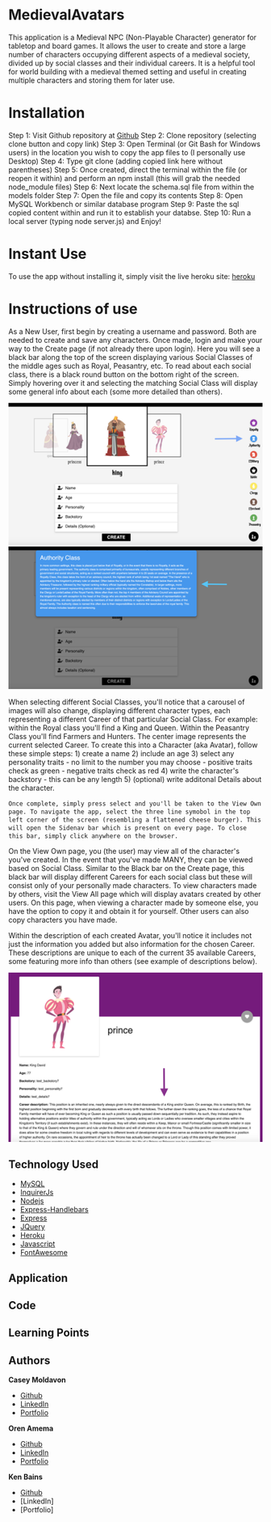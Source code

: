 # MedievalAvatars

This application is a Medieval NPC (Non-Playable Character) generator for tabletop and board games. It allows the user to create and store a large number of characters occupying different aspects of a medieval society, divided up by social classes and their individual careers. It is a helpful tool for world building with a medieval themed setting and useful in creating multiple characters and storing them for later use.


# Installation

Step 1: Visit Github repository at [Github](https://github.com/orenamema/MedievalAvatars)
Step 2: Clone repository (selecting clone button and copy link)
Step 3: Open Terminal (or Git Bash for Windows users) in the location you wish to copy the app files to
(I personally use Desktop)
Step 4: Type git clone (adding copied link here without parentheses)
Step 5: Once created, direct the terminal within the file (or reopen it within) and perform an npm install
(this will grab the needed node_module files)
Step 6: Next locate the schema.sql file from within the models folder
Step 7: Open the file and copy its contents
Step 8: Open MySQL Workbench or similar database program
Step 9: Paste the sql copied content within and run it to establish your databse.
Step 10: Run a local server (typing node server.js) and Enjoy!


# Instant Use

To use the app without installing it, simply visit the live heroku site: [heroku](https://radiant-plateau-35150.herokuapp.com/)


# Instructions of use

As a New User, first begin by creating a username and password. Both are needed to create and save any characters. Once made, login and make your way to the Create page (if not already there upon login). Here you will see a black bar along the top of the screen displaying various Social Classes of the middle ages such as Royal, Peasantry, etc. To read about each social class, there is a black round button on the bottom right of the screen. Simply hovering over it and selecting the matching Social Class will display some general info about each (some more detailed than others).

![image](./public/images/readme/social-class-button.png)
![image](./public/images/readme/social-class-description.png)

When selecting different Social Classes, you'll notice that a carousel of images will also change, displaying different character types, each representing a different Career of that particular Social Class. For example: within the Royal class you'll find a King and Queen. Within the Peasantry Class you'll find Farmers and Hunters. The center image represents the current selected Career. To create this into a Character (aka Avatar), follow these simple steps:
    1) create a name
    2) include an age
    3) select any personality traits
    - no limit to the number you may choose
    - positive traits check as green
    - negative traits check as red
    4) write the character's backstory
    - this can be any length
    5) (optional) write additonal Details about the character.

    Once complete, simply press select and you'll be taken to the View Own page. To navigate the app, select the three line symobol in the top left corner of the screen (resembling a flattened cheese burger). This will open the Sidenav bar which is present on every page. To close this bar, simply click anywhere on the browser.

On the View Own page, you (the user) may view all of the character's you've created. In the event that you've made MANY, they can be viewed based on Social Class. Similar to the Black bar on the Create page, this black bar will display different Careers for each social class but these will consist only of your personally made characters. To view characters made by others, visit the View All page which will display avatars created by other users. On this page, when viewing a character made by someone else, you have the option to copy it and obtain it for yourself. Other users can also copy characters you have made.

Within the description of each created Avatar, you'll notice it includes not just the information you added but also information for the chosen Career. These descriptions are unique to each of the current 35 available Careers, some featuring more info than others (see example of descriptions below).

![image](./public/images/readme/example1.png)




## Technology Used

* [MySQL](https://www.npmjs.com/package/mysql)
* [InquirerJs](https://www.npmjs.com/package/inquirer/v/0.2.3)
* [Nodejs](https://nodejs.org/en/)
* [Express-Handlebars](https://www.npmjs.com/package/express-handlebars)
* [Express](https://www.npmjs.com/package/express)
* [JQuery](https://www.npmjs.com/package/jquery)
* [Heroku](https://www.heroku.com)
* [Javascript](https://www.w3schools.com/js)
* [FontAwesome](https://fontawesome.com/)


## Application


## Code


## Learning Points


## Authors

**Casey Moldavon**

* [Github](https://github.com/casey-moldavon)
* [LinkedIn](https://www.linkedin.com/in/casey-moldavon-442a1761/)
* [Portfolio](https://casey-moldavon.github.io/updated-portfolio-page/)

**Oren Amema**

* [Github](https://github.com/orenamema)
* [LinkedIn](https://www.linkedin.com/in/oren-amematekpo-b7a12b13)
* [Portfolio](https://orenamema.github.io/UpdatedPortfolio/)

**Ken Bains**

* [Github](https://github.com/ken_bains)
* [LinkedIn]
* [Portfolio]

